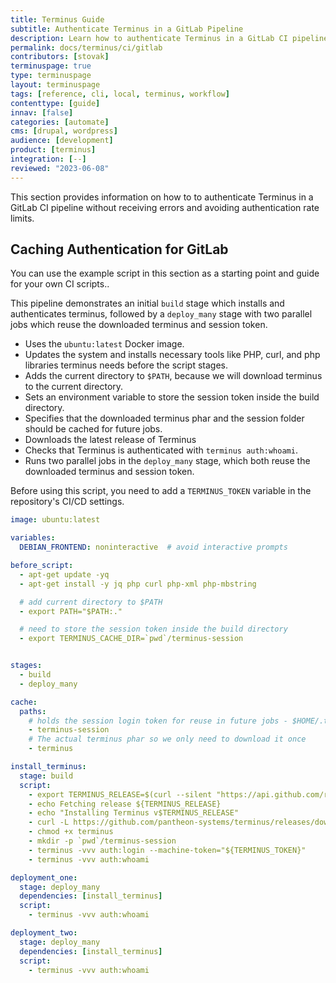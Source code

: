 ```yaml
---
title: Terminus Guide
subtitle: Authenticate Terminus in a GitLab Pipeline
description: Learn how to authenticate Terminus in a GitLab CI pipeline without receiving errors.
permalink: docs/terminus/ci/gitlab
contributors: [stovak]
terminuspage: true
type: terminuspage
layout: terminuspage
tags: [reference, cli, local, terminus, workflow]
contenttype: [guide]
innav: [false]
categories: [automate]
cms: [drupal, wordpress]
audience: [development]
product: [terminus]
integration: [--]
reviewed: "2023-06-08"
---
```


This section provides information on how to to authenticate Terminus in a GitLab CI pipeline without receiving errors and avoiding authentication rate limits.

## Caching Authentication for GitLab

You can use the example script in this section as a starting point and guide for your own CI scripts..

This pipeline demonstrates an initial `build` stage which installs and authenticates terminus, followed by a `deploy_many` stage with two parallel jobs which reuse the downloaded terminus and session token.

- Uses the `ubuntu:latest` Docker image.
- Updates the system and installs necessary tools like PHP, curl, and php libraries terminus needs before the script stages.
- Adds the current directory to `$PATH`, because we will download terminus to the current directory.
- Sets an environment variable to store the session token inside the build directory.
- Specifies that the downloaded terminus phar and the session folder should be cached for future jobs.
- Downloads the latest release of Terminus
- Checks that Terminus is authenticated with `terminus auth:whoami`.
- Runs two parallel jobs in the `deploy_many` stage, which both reuse the downloaded terminus and session token.


<Alert title="Note"  type="info" >

Before using this script, you need to add a `TERMINUS_TOKEN` variable in the repository's CI/CD settings.

</Alert>

```yaml
image: ubuntu:latest

variables:
  DEBIAN_FRONTEND: noninteractive  # avoid interactive prompts

before_script:
  - apt-get update -yq
  - apt-get install -y jq php curl php-xml php-mbstring

  # add current directory to $PATH
  - export PATH="$PATH:."

  # need to store the session token inside the build directory
  - export TERMINUS_CACHE_DIR=`pwd`/terminus-session


stages:
  - build
  - deploy_many

cache:
  paths:
    # holds the session login token for reuse in future jobs - $HOME/.terminus by default
    - terminus-session
    # The actual terminus phar so we only need to download it once
    - terminus

install_terminus:
  stage: build
  script:
    - export TERMINUS_RELEASE=$(curl --silent "https://api.github.com/repos/pantheon-systems/terminus/releases/latest" | jq -r .tag_name)
    - echo Fetching release ${TERMINUS_RELEASE}
    - echo "Installing Terminus v$TERMINUS_RELEASE"
    - curl -L https://github.com/pantheon-systems/terminus/releases/download/$TERMINUS_RELEASE/terminus.phar --output terminus
    - chmod +x terminus
    - mkdir -p `pwd`/terminus-session
    - terminus -vvv auth:login --machine-token="${TERMINUS_TOKEN}"
    - terminus -vvv auth:whoami

deployment_one:
  stage: deploy_many
  dependencies: [install_terminus]
  script:
    - terminus -vvv auth:whoami

deployment_two:
  stage: deploy_many
  dependencies: [install_terminus]
  script:
    - terminus -vvv auth:whoami
```
